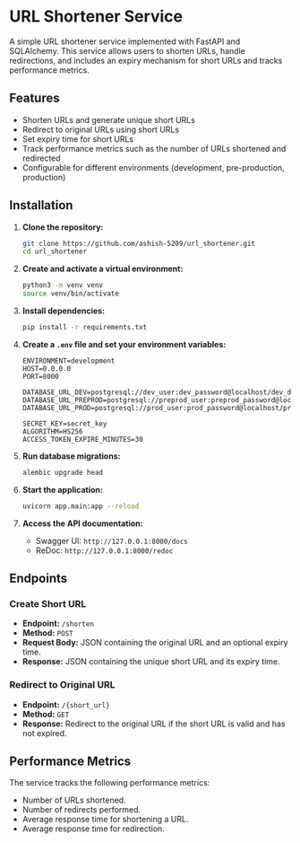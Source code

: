 # URL Shortener Service

A simple URL shortener service implemented with FastAPI and SQLAlchemy. This service allows users to shorten URLs, handle redirections, and includes an expiry mechanism for short URLs and tracks performance metrics.

## Features

- Shorten URLs and generate unique short URLs
- Redirect to original URLs using short URLs
- Set expiry time for short URLs
- Track performance metrics such as the number of URLs shortened and redirected
- Configurable for different environments (development, pre-production, production)

## Installation

1. **Clone the repository:**
    ```bash
    git clone https://github.com/ashish-5209/url_shortener.git
    cd url_shortener
    ```

2. **Create and activate a virtual environment:**
    ```bash
    python3 -m venv venv
    source venv/bin/activate
    ```

3. **Install dependencies:**
    ```bash
    pip install -r requirements.txt
    ```

4. **Create a `.env` file and set your environment variables:**
    ```env
    ENVIRONMENT=development
    HOST=0.0.0.0
    PORT=8000

    DATABASE_URL_DEV=postgresql://dev_user:dev_password@localhost/dev_dbname
    DATABASE_URL_PREPROD=postgresql://preprod_user:preprod_password@localhost/preprod_dbname
    DATABASE_URL_PROD=postgresql://prod_user:prod_password@localhost/prod_dbname

    SECRET_KEY=secret_key
    ALGORITHM=HS256
    ACCESS_TOKEN_EXPIRE_MINUTES=30
    ```

5. **Run database migrations:**
    ```bash
    alembic upgrade head
    ```

6. **Start the application:**
    ```bash
    uvicorn app.main:app --reload
    ```

7. **Access the API documentation:**
    - Swagger UI: `http://127.0.0.1:8000/docs`
    - ReDoc: `http://127.0.0.1:8000/redoc`

## Endpoints

### Create Short URL
- **Endpoint:** `/shorten`
- **Method:** `POST`
- **Request Body:** JSON containing the original URL and an optional expiry time.
- **Response:** JSON containing the unique short URL and its expiry time.

### Redirect to Original URL
- **Endpoint:** `/{short_url}`
- **Method:** `GET`
- **Response:** Redirect to the original URL if the short URL is valid and has not expired.

## Performance Metrics

The service tracks the following performance metrics:
- Number of URLs shortened.
- Number of redirects performed.
- Average response time for shortening a URL.
- Average response time for redirection.
